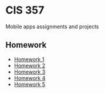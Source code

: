 # CIS 357
Mobile apps assignments and projects

## Homework
* [Homework 1]
* [Homework 2]
* [Homework 3]
* [Homework 4]
* [Homework 5]

[Homework 1]: https://github.com/josiahcampbell/cis357/tree/master/homework/homework1
[Homework 2]: https://github.com/josiahcampbell/cis357/tree/master/homework/homework2
[Homework 3]: https://github.com/josiahcampbell/cis357/tree/master/homework/homework3
[Homework 4]: https://github.com/josiahcampbell/cis357/tree/master/homework/homework4
[Homework 5]: https://github.com/josiahcampbell/cis357/tree/master/homework/homework5
